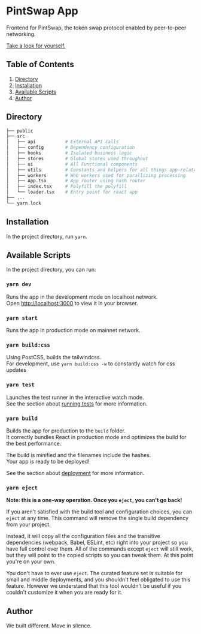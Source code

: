 # PintSwap App

Frontend for PintSwap, the token swap protocol enabled by peer-to-peer networking.

[Take a look for yourself.](https://app.pintswap.exchange)

## Table of Contents

1. [Directory](https://github.com/pintswap/pintswap-app#directory)
2. [Installation](https://github.com/pintswap/pintswap-app#installation)
3. [Available Scripts](https://github.com/pintswap/pintswap-app#available-scripts)
4. [Author](https://github.com/pintswap/pintswap-app#)

## Directory

```bash
├── public
├── src
│   ├── api           # External API calls
│   ├── config        # Dependency configuration
│   ├── hooks         # Isolated business logic
│   ├── stores        # Global stores used throughout
│   ├── ui            # All Functional components
│   ├── utils         # Constants and helpers for all things app-related
│   ├── workers       # Web workers used for parallizing processing
│   ├── App.tsx       # App router using hash router
│   ├── index.tsx     # Polyfill the polyfill
│   └── loader.tsx    # Entry point for react app
├── ...
└── yarn.lock
```

## Installation

In the project directory, run `yarn`.

## Available Scripts

In the project directory, you can run:

### `yarn dev`

Runs the app in the development mode on localhost network.\
Open [http://localhost:3000](http://localhost:3000) to view it in your browser.

### `yarn start`

Runs the app in production mode on mainnet network.

### `yarn build:css`

Using PostCSS, builds the tailwindcss.\
For development, use `yarn build:css -w` to constantly watch for css updates

### `yarn test`

Launches the test runner in the interactive watch mode.\
See the section about [running tests](https://facebook.github.io/create-react-app/docs/running-tests) for more information.

### `yarn build`

Builds the app for production to the `build` folder.\
It correctly bundles React in production mode and optimizes the build for the best performance.

The build is minified and the filenames include the hashes.\
Your app is ready to be deployed!

See the section about [deployment](https://facebook.github.io/create-react-app/docs/deployment) for more information.

### `yarn eject`

**Note: this is a one-way operation. Once you `eject`, you can't go back!**

If you aren't satisfied with the build tool and configuration choices, you can `eject` at any time. This command will remove the single build dependency from your project.

Instead, it will copy all the configuration files and the transitive dependencies (webpack, Babel, ESLint, etc) right into your project so you have full control over them. All of the commands except `eject` will still work, but they will point to the copied scripts so you can tweak them. At this point you're on your own.

You don't have to ever use `eject`. The curated feature set is suitable for small and middle deployments, and you shouldn't feel obligated to use this feature. However we understand that this tool wouldn't be useful if you couldn't customize it when you are ready for it.

## Author

We built different. Move in silence.
